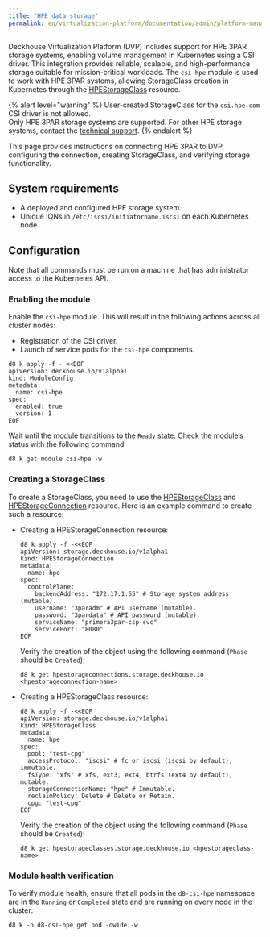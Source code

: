 ```yaml
---
title: "HPE data storage"
permalink: en/virtualization-platform/documentation/admin/platform-management/storage/external/hpe.html
---
```


Deckhouse Virtualization Platform (DVP) includes support for HPE 3PAR storage systems, enabling volume management in Kubernetes using a CSI driver. This integration provides reliable, scalable, and high-performance storage suitable for mission-critical workloads. The `csi-hpe` module is used to work with HPE 3PAR systems, allowing StorageClass creation in Kubernetes through the [HPEStorageClass](/products/kubernetes-platform/modules/csi-hpe/stable/cr.html#hpestorageclass) resource.

{% alert level="warning" %}
User-created StorageClass for the `csi.hpe.com` CSI driver is not allowed.  
Only HPE 3PAR storage systems are supported. For other HPE storage systems, contact the [technical support](https://deckhouse.io/tech-support/).
{% endalert %}

This page provides instructions on connecting HPE 3PAR to DVP, configuring the connection, creating StorageClass, and verifying storage functionality.

## System requirements

- A deployed and configured HPE storage system.
- Unique IQNs in `/etc/iscsi/initiatorname.iscsi` on each Kubernetes node.

## Configuration

Note that all commands must be run on a machine that has administrator access to the Kubernetes API.

### Enabling the module

Enable the `csi-hpe` module. This will result in the following actions across all cluster nodes:

- Registration of the CSI driver.
- Launch of service pods for the `csi-hpe` components.

```shell
d8 k apply -f - <<EOF
apiVersion: deckhouse.io/v1alpha1
kind: ModuleConfig
metadata:
  name: csi-hpe
spec:
  enabled: true
  version: 1
EOF
```

Wait until the module transitions to the `Ready` state. Check the module’s status with the following command:

```shell
d8 k get module csi-hpe -w
```

### Creating a StorageClass

To create a StorageClass, you need to use the [HPEStorageClass](/products/kubernetes-platform/modules/csi-hpe/stable/cr.html#hpestorageclass) and [HPEStorageConnection](/products/kubernetes-platform/modules/csi-hpe/stable/cr.html#hpestorageconnection) resource. Here is an example command to create such a resource:

- Creating a HPEStorageConnection resource:

  ```shell
  d8 k apply -f -<<EOF
  apiVersion: storage.deckhouse.io/v1alpha1
  kind: HPEStorageConnection
  metadata:
    name: hpe
  spec:
    controlPlane:
      backendAddress: "172.17.1.55" # Storage system address (mutable).
      username: "3paradm" # API username (mutable).
      password: "3pardata" # API password (mutable).
      serviceName: "primera3par-csp-svc"
      servicePort: "8080"
  EOF
  ```

  Verify the creation of the object using the following command (`Phase` should be `Created`):

  ```shell
  d8 k get hpestorageconnections.storage.deckhouse.io <hpestorageconnection-name>
  ```

- Creating a HPEStorageClass resource:

  ```shell
  d8 k apply -f -<<EOF
  apiVersion: storage.deckhouse.io/v1alpha1
  kind: HPEStorageClass
  metadata:
    name: hpe
  spec:
    pool: "test-cpg"
    accessProtocol: "iscsi" # fc or iscsi (iscsi by default), immutable.
    fsType: "xfs" # xfs, ext3, ext4, btrfs (ext4 by default), mutable.
    storageConnectionName: "hpe" # Immutable.
    reclaimPolicy: Delete # Delete or Retain.
    cpg: "test-cpg"
  EOF
  ```

  Verify the creation of the object using the following command (`Phase` should be `Created`):

  ```shell
  d8 k get hpestorageclasses.storage.deckhouse.io <hpestorageclass-name>
  ```

### Module health verification

To verify module health, ensure that all pods in the `d8-csi-hpe` namespace are in the `Running` or `Completed` state and are running on every node in the cluster:

```shell
d8 k -n d8-csi-hpe get pod -owide -w
```

